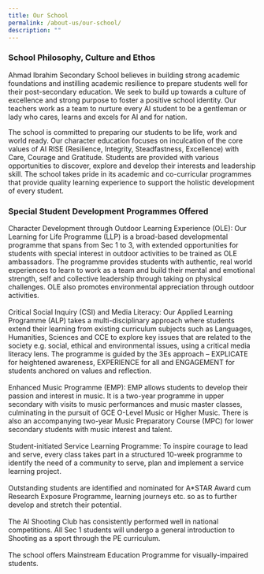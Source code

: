 ```yaml
---
title: Our School
permalink: /about-us/our-school/
description: ""
---
```


<h3>School Philosophy, Culture and Ethos</h3>
<p>Ahmad Ibrahim Secondary School believes in building strong academic foundations and instilling academic resilience to prepare students well for their post-secondary education. We seek to build up towards a culture of excellence and strong purpose to foster a positive school identity. Our teachers work as a team to nurture every AI student to be a gentleman or lady who cares, learns and excels for AI and for nation.</p>
<p>The school is committed to preparing our students to be life, work and world ready. Our character education focuses on inculcation of the core values of AI RISE (Resilience, Integrity, Steadfastness, Excellence) with Care, Courage and Gratitude. Students are provided with various opportunities to discover, explore and develop their interests and leadership skill. The school takes pride in its academic and co-curricular programmes that provide quality learning experience to support the holistic development of every student.</p>
<h3>Special Student Development Programmes Offered</h3>
<p>Character Development through Outdoor Learning Experience (OLE): Our Learning for Life Programme (LLP) is a broad-based developmental programme that spans from Sec 1 to 3, with extended opportunities for students with special interest in outdoor activities to be trained as OLE ambassadors. The programme provides students with authentic, real world experiences to learn to work as a team and build their mental and emotional strength, self and collective leadership through taking on physical challenges. OLE also promotes environmental appreciation through outdoor activities.<br /><br />Critical Social Inquiry (CSI) and Media Literacy: Our Applied Learning Programme (ALP) takes a multi-disciplinary approach where students extend their learning from existing curriculum subjects such as Languages, Humanities, Sciences and CCE to explore key issues that are related to the society e.g. social, ethical and environmental issues, using a critical media literacy lens. The programme is guided by the 3Es approach &ndash; EXPLICATE for heightened awareness, EXPERIENCE for all and ENGAGEMENT for students anchored on values and reflection.<br /><br />Enhanced Music Programme (EMP): EMP allows students to develop their passion and interest in music. It is a two-year programme in upper secondary with visits to music performances and music master classes, culminating in the pursuit of GCE O-Level Music or Higher Music. There is also an accompanying two-year Music Preparatory Course (MPC) for lower secondary students with music interest and talent.<br /><br />Student-initiated Service Learning Programme: To inspire courage to lead and serve, every class takes part in a structured 10-week programme to identify the need of a community to serve, plan and implement a service learning project.<br /><br />Outstanding students are identified and nominated for A*STAR Award cum Research Exposure Programme, learning journeys etc. so as to further develop and stretch their potential.<br /><br />The AI Shooting Club has consistently performed well in national competitions. All Sec 1 students will undergo a general introduction to Shooting as a sport through the PE curriculum.<br /><br />The school offers Mainstream Education Programme for visually-impaired students.</p>